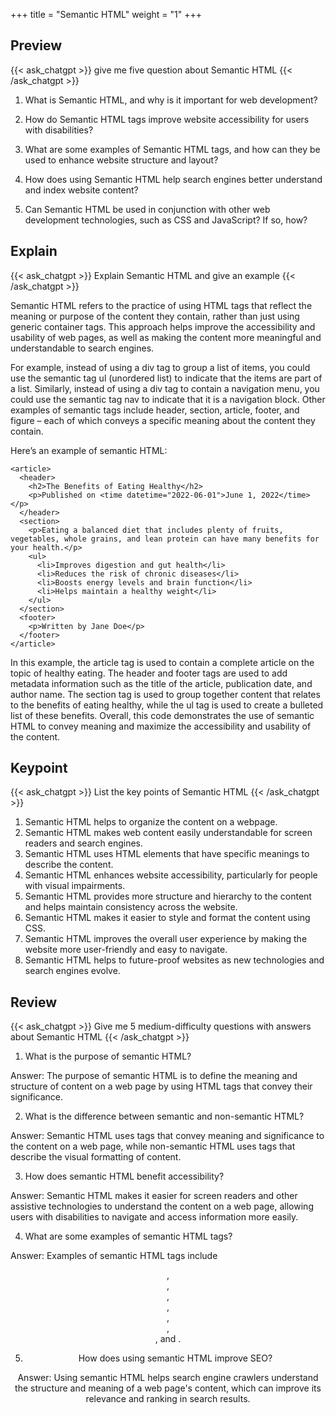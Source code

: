 +++
title = "Semantic HTML"
weight = "1"
+++
## Preview
{{< ask_chatgpt >}}
give me five question about Semantic HTML
{{< /ask_chatgpt >}}



1. What is Semantic HTML, and why is it important for web development? 

2. How do Semantic HTML tags improve website accessibility for users with disabilities? 

3. What are some examples of Semantic HTML tags, and how can they be used to enhance website structure and layout? 

4. How does using Semantic HTML help search engines better understand and index website content? 

5. Can Semantic HTML be used in conjunction with other web development technologies, such as CSS and JavaScript? If so, how?   

## Explain
{{< ask_chatgpt >}}
Explain Semantic HTML and give an example
{{< /ask_chatgpt >}}



Semantic HTML refers to the practice of using HTML tags that reflect the meaning or purpose of the content they contain, rather than just using generic container tags. This approach helps improve the accessibility and usability of web pages, as well as making the content more meaningful and understandable to search engines.

For example, instead of using a div tag to group a list of items, you could use the semantic tag ul (unordered list) to indicate that the items are part of a list. Similarly, instead of using a div tag to contain a navigation menu, you could use the semantic tag nav to indicate that it is a navigation block. Other examples of semantic tags include header, section, article, footer, and figure – each of which conveys a specific meaning about the content they contain. 

Here’s an example of semantic HTML:

```
<article>
  <header>
    <h2>The Benefits of Eating Healthy</h2>
    <p>Published on <time datetime="2022-06-01">June 1, 2022</time></p>
  </header>
  <section>
    <p>Eating a balanced diet that includes plenty of fruits, vegetables, whole grains, and lean protein can have many benefits for your health.</p>
    <ul>
      <li>Improves digestion and gut health</li>
      <li>Reduces the risk of chronic diseases</li>
      <li>Boosts energy levels and brain function</li>
      <li>Helps maintain a healthy weight</li>
    </ul>
  </section>
  <footer>
    <p>Written by Jane Doe</p>
  </footer>
</article>
```

In this example, the article tag is used to contain a complete article on the topic of healthy eating. The header and footer tags are used to add metadata information such as the title of the article, publication date, and author name. The section tag is used to group together content that relates to the benefits of eating healthy, while the ul tag is used to create a bulleted list of these benefits. Overall, this code demonstrates the use of semantic HTML to convey meaning and maximize the accessibility and usability of the content.   

## Keypoint
{{< ask_chatgpt >}}
List the key points of Semantic HTML
{{< /ask_chatgpt >}}



1. Semantic HTML helps to organize the content on a webpage.
2. Semantic HTML makes web content easily understandable for screen readers and search engines.
3. Semantic HTML uses HTML elements that have specific meanings to describe the content.
4. Semantic HTML enhances website accessibility, particularly for people with visual impairments.
5. Semantic HTML provides more structure and hierarchy to the content and helps maintain consistency across the website.
6. Semantic HTML makes it easier to style and format the content using CSS.
7. Semantic HTML improves the overall user experience by making the website more user-friendly and easy to navigate.
8. Semantic HTML helps to future-proof websites as new technologies and search engines evolve.   

## Review
{{< ask_chatgpt >}}
Give me 5 medium-difficulty questions with answers about Semantic HTML
{{< /ask_chatgpt >}}



1. What is the purpose of semantic HTML?

Answer: The purpose of semantic HTML is to define the meaning and structure of content on a web page by using HTML tags that convey their significance.

2. What is the difference between semantic and non-semantic HTML?

Answer: Semantic HTML uses tags that convey meaning and significance to the content on a web page, while non-semantic HTML uses tags that describe the visual formatting of content.

3. How does semantic HTML benefit accessibility?

Answer: Semantic HTML makes it easier for screen readers and other assistive technologies to understand the content on a web page, allowing users with disabilities to navigate and access information more easily.

4. What are some examples of semantic HTML tags?

Answer: Examples of semantic HTML tags include <header>, <nav>, <main>, <section>, <article>, <aside>, <footer>, and <time>.

5. How does using semantic HTML improve SEO?

Answer: Using semantic HTML helps search engine crawlers understand the structure and meaning of a web page's content, which can improve its relevance and ranking in search results.   

